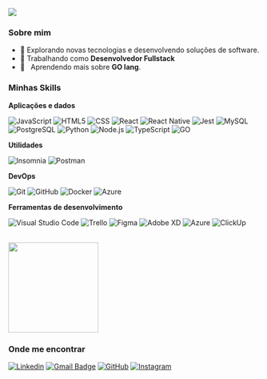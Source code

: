 ![](https://komarev.com/ghpvc/?username=lucas-dev3&color=006bed)

<h3>Sobre mim</h3>

- 🤔 Explorando novas tecnologias e desenvolvendo soluções de software.
- 💼 Trabalhando como **Desenvolvedor Fullstack**
- 🌱 &nbsp; Aprendendo mais sobre **GO lang**.

<h3>Minhas Skills</h3>

**Aplicações e dados**


![JavaScript](https://img.shields.io/badge/-JavaScript-333333?style=flat&logo=javascript)
![HTML5](https://img.shields.io/badge/-HTML5-333333?style=flat&logo=HTML5)
![CSS](https://img.shields.io/badge/-CSS-333333?style=flat&logo=CSS3&logoColor=1572B6)
![React](https://img.shields.io/badge/-React-333333?style=flat&logo=react)
![React Native](https://img.shields.io/badge/-React%20Native-333333?style=flat&logo=react)
![Jest](https://img.shields.io/badge/-Jest-333333?style=flat&logo=jest)
![MySQL](https://img.shields.io/badge/-MySQL-333333?style=flat&logo=mysql)
![PostgreSQL](https://img.shields.io/badge/-PostgreSQL-336791?style=flat&logo=PostgreSQL&logoColor=white)
![Python](https://img.shields.io/badge/-Python-3776AB?style=flat&logo=Python&logoColor=white)
![Node.js](https://img.shields.io/badge/-Node.js-339933?style=flat&logo=Node.js&logoColor=white)
![TypeScript](https://img.shields.io/badge/-TypeScript-3178C6?style=flat&logo=TypeScript&logoColor=white)
![GO](https://img.shields.io/badge/-Go-00ADD8?style=flat&logo=go&logoColor=white)


**Utilidades**

![Insomnia](https://img.shields.io/badge/-Insomnia-333333?style=flat&logo=insomnia)
![Postman](https://img.shields.io/badge/-Postman-333333?style=flat&logo=postman)

**DevOps**

![Git](https://img.shields.io/badge/-Git-333333?style=flat&logo=git)
![GitHub](https://img.shields.io/badge/-GitHub-333333?style=flat&logo=github)
![Docker](https://img.shields.io/badge/-Docker-333333?style=flat&logo=docker)
![Azure](https://img.shields.io/badge/Microsoft_Azure-0089D6?style=flat&logo=microsoft-azure&logoColor=white)


**Ferramentas de desenvolvimento**

![Visual Studio Code](https://img.shields.io/badge/-Visual%20Studio%20Code-333333?style=flat&logo=visual-studio-code&logoColor=007ACC)
![Trello](https://img.shields.io/badge/-Trello-333333?style=flat&logo=trello&logoColor=007ACC)
![Figma](https://img.shields.io/badge/-Figma-333333?style=flat&logo=figma&logoColor=007ACC)
![Adobe XD](https://img.shields.io/badge/-Adobe%20XD-333333?style=flat&logo=adobe-xd&logoColor=007ACC)
![Azure](https://img.shields.io/badge/Microsoft_Azure-0089D6?style=flat&logo=microsoft-azure&logoColor=white)
![ClickUp](https://img.shields.io/badge/ClickUp-7B68EE?style=flat&logo=clickup&logoColor=white)


<br/>

<a href="https://github.com/lucas-dev3" title="Perfil do Lucas">
  <img height="180em" src="https://github-readme-stats.vercel.app/api?username=lucas-dev3&theme=dracula&show_icons=true" />
</a>

<h3>Onde me encontrar</h3>

[![Linkedin](https://img.shields.io/badge/-Lucas-blue?style=flat-square&logo=Linkedin&logoColor=white&link=https://www.linkedin.com/in/lucas-carvalho-b465071b3/)](https://www.linkedin.com/in/lucas-carvalho-b465071b3/)
[![Gmail Badge](https://img.shields.io/badge/-lucassdeveloper@gmail.com-006bed?style=flat-square&logo=Gmail&logoColor=white&link=mailto:lucassdeveloper@gmail.com)](mailto:lucassdeveloper@gmail.com)
[![GitHub](https://img.shields.io/github/followers/lucas-dev3?label=follow&style=social)](https://github.com/lucas-dev3)
[![Instagram](https://img.shields.io/badge/Instagram-E4405F?style=flat&logo=instagram&logoColor=white)](https://instagram.com/ilucaas3)

